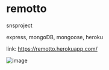 # remotto
snsproject

express, mongoDB, mongoose, heroku

link:
https://remotto.herokuapp.com/


![image](https://user-images.githubusercontent.com/72514247/107004055-0d115e80-67d1-11eb-8495-ae8d7273bd90.png)
